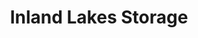 ---
title: "Inland Lakes Storage"
url: /indian-river/inland-lakes-storage-tahoe-lane/
shop: Mieten
---